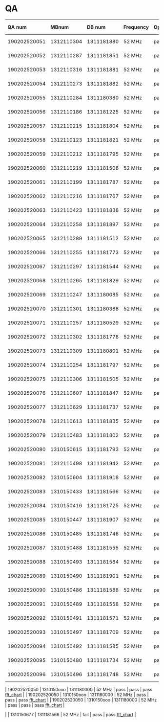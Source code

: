 # QA

| QA num         | MBnum       | DB num         | Frequency | OpenBTS | TX     | RX verify                                                                                      | 
| :------------- | :---------- | :------------  | :-------- | :------ | :---   | :--------------------------------------------------------------------------------------------- |
| 190202520051   | 1312110304  | 1311181880     | 52 MHz    | pass    | pass   | pass  [fft_chart](https://rfagora.s3.us-east-1.amazonaws.com/buyer/ORBCOMM/sn_51-110/1312110304_rx.png)  |
| 190202520052   | 1312110287  | 1311181851     | 52 MHz    | pass    | pass   | pass  [fft_chart](https://rfagora.s3.us-east-1.amazonaws.com/buyer/ORBCOMM/sn_51-110/1312110287_rx.png)  |
| 190202520053   | 1312110316  | 1311181881     | 52 MHz    | pass    | pass   | pass  [fft_chart](https://rfagora.s3.us-east-1.amazonaws.com/buyer/ORBCOMM/sn_51-110/1312110316_rx.png)  |
| 190202520054   | 1312110273  | 1311181882     | 52 MHz    | pass    | pass   | pass  [fft_chart](https://rfagora.s3.us-east-1.amazonaws.com/buyer/ORBCOMM/sn_51-110/1312110273_rx.png)  |
| 190202520055   | 1312110284  | 1311180380     | 52 MHz    | pass    | pass   | pass  [fft_chart](https://rfagora.s3.us-east-1.amazonaws.com/buyer/ORBCOMM/sn_51-110/1312110284_rx.png)  |
| 190202520056   | 1312110186  | 1311181225     | 52 MHz    | pass    | pass   | pass  [fft_chart](https://rfagora.s3.us-east-1.amazonaws.com/buyer/ORBCOMM/sn_51-110/1312110186_rx.png)  |
| 190202520057   | 1312110215  | 1311181804     | 52 MHz    | pass    | pass   | pass  [fft_chart](https://rfagora.s3.us-east-1.amazonaws.com/buyer/ORBCOMM/sn_51-110/1312110215_rx.png)  |
| 190202520058   | 1312110123  | 1311181821     | 52 MHz    | pass    | pass   | pass  [fft_chart](https://rfagora.s3.us-east-1.amazonaws.com/buyer/ORBCOMM/sn_51-110/1312110123_rx.png)  |
| 190202520059   | 1312110212  | 1311181795     | 52 MHz    | pass    | pass   | pass  [fft_chart](https://rfagora.s3.us-east-1.amazonaws.com/buyer/ORBCOMM/sn_51-110/1312110212_rx.png)  |
| 190202520060   | 1312110219  | 1311181506     | 52 MHz    | pass    | pass   | pass  [fft_chart](https://rfagora.s3.us-east-1.amazonaws.com/buyer/ORBCOMM/sn_51-110/1312110219_rx.png)  |
| 190202520061   | 1312110199  | 1311181787     | 52 MHz    | pass    | pass   | pass  [fft_chart](https://rfagora.s3.us-east-1.amazonaws.com/buyer/ORBCOMM/sn_51-110/1312110199_rx.png)  |
| 190202520062   | 1312110216  | 1311181767     | 52 MHz    | pass    | pass   | pass  [fft_chart](https://rfagora.s3.us-east-1.amazonaws.com/buyer/ORBCOMM/sn_51-110/1312110216_rx.png)  |
| 190202520063   | 1312110423  | 1311181838     | 52 MHz    | pass    | pass   | pass  [fft_chart](https://rfagora.s3.us-east-1.amazonaws.com/buyer/ORBCOMM/sn_51-110/1312110423_rx.png)  |
| 190202520064   | 1312110258  | 1311181897     | 52 MHz    | pass    | pass   | pass  [fft_chart](https://rfagora.s3.us-east-1.amazonaws.com/buyer/ORBCOMM/sn_51-110/1312110258_rx.png)  |
| 190202520065   | 1312110289  | 1311181512     | 52 MHz    | pass    | pass   | pass  [fft_chart](https://rfagora.s3.us-east-1.amazonaws.com/buyer/ORBCOMM/sn_51-110/1312110289_rx.png)  |
| 190202520066   | 1312110255  | 1311181773     | 52 MHz    | pass    | pass   | pass  [fft_chart](https://rfagora.s3.us-east-1.amazonaws.com/buyer/ORBCOMM/sn_51-110/1312110255_rx.png)  |
| 190202520067   | 1312110297  | 1311181544     | 52 MHz    | pass    | pass   | pass  [fft_chart](https://rfagora.s3.us-east-1.amazonaws.com/buyer/ORBCOMM/sn_51-110/1312110297_rx.png)  |
| 190202520068   | 1312110265  | 1311181829     | 52 MHz    | pass    | pass   | pass  [fft_chart](https://rfagora.s3.us-east-1.amazonaws.com/buyer/ORBCOMM/sn_51-110/1312110265_rx.png)  |
| 190202520069   | 1312110247  | 1311180085     | 52 MHz    | pass    | pass   | pass  [fft_chart](https://rfagora.s3.us-east-1.amazonaws.com/buyer/ORBCOMM/sn_51-110/1312110247_rx.png)  |
| 190202520070   | 1312110301  | 1311180388     | 52 MHz    | pass    | pass   | pass  [fft_chart](https://rfagora.s3.us-east-1.amazonaws.com/buyer/ORBCOMM/sn_51-110/1312110301_rx.png)  |
| 190202520071   | 1312110257  | 1311180529     | 52 MHz    | pass    | pass   | pass  [fft_chart](https://rfagora.s3.us-east-1.amazonaws.com/buyer/ORBCOMM/sn_51-110/1312110257_rx.png)  |
| 190202520072   | 1312110302  | 1311181778     | 52 MHz    | pass    | pass   | pass  [fft_chart](https://rfagora.s3.us-east-1.amazonaws.com/buyer/ORBCOMM/sn_51-110/1312110302_rx.png)  |
| 190202520073   | 1312110309  | 1311180801     | 52 MHz    | pass    | pass   | pass  [fft_chart](https://rfagora.s3.us-east-1.amazonaws.com/buyer/ORBCOMM/sn_51-110/1312110309_rx.png)  |
| 190202520074   | 1312110254  | 1311181797     | 52 MHz    | pass    | pass   | pass  [fft_chart](https://rfagora.s3.us-east-1.amazonaws.com/buyer/ORBCOMM/sn_51-110/1312110254_rx.png)  |
| 190202520075   | 1312110306  | 1311181505     | 52 MHz    | pass    | pass   | pass  [fft_chart](https://rfagora.s3.us-east-1.amazonaws.com/buyer/ORBCOMM/sn_51-110/1312110306_rx.png)  |
| 190202520076   | 1312110607  | 1311181847     | 52 MHz    | pass    | pass   | pass  [fft_chart](https://rfagora.s3.us-east-1.amazonaws.com/buyer/ORBCOMM/sn_51-110/1312110607_rx.png)  |
| 190202520077   | 1312110629  | 1311181737     | 52 MHz    | pass    | pass   | pass  [fft_chart](https://rfagora.s3.us-east-1.amazonaws.com/buyer/ORBCOMM/sn_51-110/1312110629_rx.png)  |
| 190202520078   | 1312110613  | 1311181835     | 52 MHz    | pass    | pass   | pass  [fft_chart](https://rfagora.s3.us-east-1.amazonaws.com/buyer/ORBCOMM/sn_51-110/1312110613_rx.png)  |
| 190202520079   | 1312110483  | 1311181802     | 52 MHz    | pass    | pass   | pass  [fft_chart](https://rfagora.s3.us-east-1.amazonaws.com/buyer/ORBCOMM/sn_51-110/1312110483_rx.png)  |
| 190202520080   | 1310150615  | 1311181793     | 52 MHz    | pass    | pass   | pass  [fft_chart](https://rfagora.s3.us-east-1.amazonaws.com/buyer/ORBCOMM/sn_51-110/1310150615_rx.png)  |
| 190202520081   | 1312110498  | 1311181942     | 52 MHz    | pass    | pass   | pass  [fft_chart](https://rfagora.s3.us-east-1.amazonaws.com/buyer/ORBCOMM/sn_51-110/1312110498_rx.png)  |
| 190202520082   | 1310150604  | 1311181918     | 52 MHz    | pass    | pass   | pass  [fft_chart](https://rfagora.s3.us-east-1.amazonaws.com/buyer/ORBCOMM/sn_51-110/1310150604_rx.png)  |
| 190202520083   | 1310150433  | 1311181566     | 52 MHz    | pass    | pass   | pass  [fft_chart](https://rfagora.s3.us-east-1.amazonaws.com/buyer/ORBCOMM/sn_51-110/1310150433_rx.png)  |
| 190202520084   | 1310150416  | 1311181725     | 52 MHz    | pass    | pass   | pass  [fft_chart](https://rfagora.s3.us-east-1.amazonaws.com/buyer/ORBCOMM/sn_51-110/1310150416_rx.png)  |
| 190202520085   | 1310150447  | 1311181907     | 52 MHz    | pass    | pass   | pass  [fft_chart](https://rfagora.s3.us-east-1.amazonaws.com/buyer/ORBCOMM/sn_51-110/1310150447_rx.png)  |
| 190202520086   | 1310150485  | 1311181746     | 52 MHz    | pass    | pass   | pass  [fft_chart](https://rfagora.s3.us-east-1.amazonaws.com/buyer/ORBCOMM/sn_51-110/1310150485_rx.png)  |
| 190202520087   | 1310150488  | 1311181555     | 52 MHz    | pass    | pass   | pass  [fft_chart](https://rfagora.s3.us-east-1.amazonaws.com/buyer/ORBCOMM/sn_51-110/1310150488_rx.png)  |
| 190202520088   | 1310150493  | 1311181584     | 52 MHz    | pass    | pass   | pass  [fft_chart](https://rfagora.s3.us-east-1.amazonaws.com/buyer/ORBCOMM/sn_51-110/1310150493_rx.png)  |
| 190202520089   | 1310150490  | 1311181901     | 52 MHz    | pass    | pass   | pass  [fft_chart](https://rfagora.s3.us-east-1.amazonaws.com/buyer/ORBCOMM/sn_51-110/1310150490_rx.png)  |
| 190202520090   | 1310150486  | 1311181588     | 52 MHz    | pass    | pass   | pass  [fft_chart](https://rfagora.s3.us-east-1.amazonaws.com/buyer/ORBCOMM/sn_51-110/1310150486_rx.png)  |
| 190202520091   | 1310150489  | 1311181558     | 52 MHz    | pass    | pass   | pass  [fft_chart](https://rfagora.s3.us-east-1.amazonaws.com/buyer/ORBCOMM/sn_51-110/1310150489_rx.png)  |
| 190202520092   | 1310150491  | 1311181571     | 52 MHz    | pass    | pass   | pass  [fft_chart](https://rfagora.s3.us-east-1.amazonaws.com/buyer/ORBCOMM/sn_51-110/1310150491_rx.png)  |
| 190202520093   | 1310150497  | 1311181709     | 52 MHz    | pass    | pass   | pass  [fft_chart](https://rfagora.s3.us-east-1.amazonaws.com/buyer/ORBCOMM/sn_51-110/1310150497_rx.png)  |
| 190202520094   | 1310150492  | 1311181585     | 52 MHz    | pass    | pass   | pass  [fft_chart](https://rfagora.s3.us-east-1.amazonaws.com/buyer/ORBCOMM/sn_51-110/1310150492_rx.png)  |
| 190202520095   | 1310150480  | 1311181734     | 52 MHz    | pass    | pass   | pass  [fft_chart](https://rfagora.s3.us-east-1.amazonaws.com/buyer/ORBCOMM/sn_51-110/1310150480_rx.png)  |
| 190202520096   | 1310150496  | 1311181748     | 52 MHz    | pass    | pass   | pass  [fft_chart](https://rfagora.s3.us-east-1.amazonaws.com/buyer/ORBCOMM/sn_51-110/1310150496_rx.png)  |

| 190202520050   | 1310150ooo  | 1311180000     | 52 MHz    | pass    | pass   | pass  [fft_chart](https://rfagora.s3.us-east-1.amazonaws.com/buyer/ORBCOMM/sn_51-110/1312110000_rx.png)  |
| 190202520050   | 1310150ooo  | 1311180000     | 52 MHz    | pass    | pass   | pass  [fft_chart](https://rfagora.s3.us-east-1.amazonaws.com/buyer/ORBCOMM/sn_51-110/1312110000_rx.png)  |
| 190202520050   | 1310150ooo  | 1311180000     | 52 MHz    | pass    | pass   | pass  [fft_chart](https://rfagora.s3.us-east-1.amazonaws.com/buyer/ORBCOMM/sn_51-110/1312110000_rx.png)  |


|                | 1310150677  | 1311181566     | 52 MHz    | fail    | pass   | pass  [fft_chart](https://rfagora.s3.us-east-1.amazonaws.com/buyer/ORBCOMM/1310150677_rx.png)  |